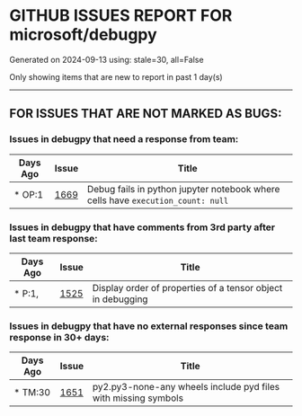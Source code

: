 
# GITHUB ISSUES REPORT FOR microsoft/debugpy


Generated on 2024-09-13 using: stale=30, all=False


Only showing items that are new to report in past 1 day(s)


---

## FOR ISSUES THAT ARE NOT MARKED AS BUGS:


### Issues in debugpy that need a response from team:

| Days Ago | Issue | Title |
| --- | --- | --- |
 | \* OP:1  |[1669](https://github.com/microsoft/debugpy/issues/1669 "Debug fails in python jupyter notebook where cells have `execution_count: null`")  |Debug fails in python jupyter notebook where cells have `execution_count: null` |

### Issues in debugpy that have comments from 3rd party after last team response:

| Days Ago | Issue | Title |
| --- | --- | --- |
 | \* P:1,  |[1525](https://github.com/microsoft/debugpy/issues/1525 "Display order of properties of a tensor object in debugging")  |Display order of properties of a tensor object in debugging |

### Issues in debugpy that have no external responses since team response in 30+ days:

| Days Ago | Issue | Title |
| --- | --- | --- |
 | \* TM:30  |[1651](https://github.com/microsoft/debugpy/issues/1651 "py2.py3-none-any wheels include pyd files with missing symbols")  |py2.py3-none-any wheels include pyd files with missing symbols |




















